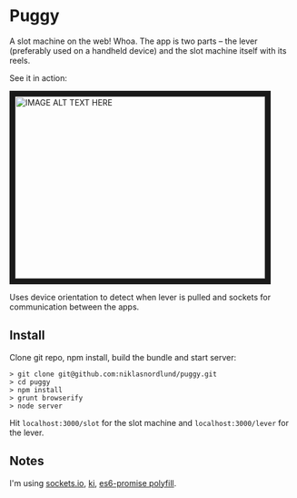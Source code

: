 # Puggy

A slot machine on the web! Whoa. The app is two parts – the lever (preferably used on a handheld device) and the slot machine itself with its reels.

See it in action: 

<a href="http://www.youtube.com/watch?feature=player_embedded&v=ogBGjS3RgKk" target="_blank"><img src="http://img.youtube.com/vi/ogBGjS3RgKk/0.jpg" 
alt="IMAGE ALT TEXT HERE" width="440" height="320" border="10" /></a>

Uses device orientation to detect when lever is pulled and sockets for communication between the apps.

## Install

Clone git repo, npm install, build the bundle and start server:
```
> git clone git@github.com:niklasnordlund/puggy.git
> cd puggy
> npm install
> grunt browserify
> node server
```

Hit ```localhost:3000/slot``` for the slot machine and ```localhost:3000/lever``` for the lever.

## Notes

I'm using [sockets.io](http://socket.io/), [ki](http://www.javascriptoo.com/ki-js/readme), [es6-promise polyfill](https://github.com/jakearchibald/es6-promise).
